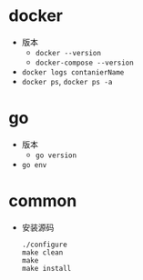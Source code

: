 # docker
- 版本
    - `docker --version`
    - `docker-compose --version`
- `docker logs contanierName`
- `docker ps`, `docker ps -a`  <!-- contanier -->
# go
- 版本
    - `go version`
- `go env`
# common
- 安装源码

    ```
    ./configure
    make clean
    make
    make install
    ```
